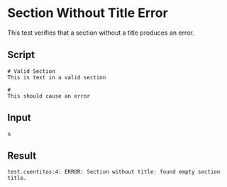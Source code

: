 # Section Without Title Error

This test verifies that a section without a title produces an error.

## Script
```cuentitos
# Valid Section
This is text in a valid section

#
This should cause an error
```

## Input
```input
n
```

## Result
```result
test.cuentitos:4: ERROR: Section without title: found empty section title.
```
